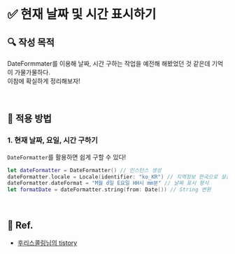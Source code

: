 # ✅ 현재 날짜 및 시간 표시하기

## **🔍** 작성 목적

DateFormmater를 이용해 날짜, 시간 구하는 작업을 예전해 해봤었던 것 같은데 기억이 가물가물하다.   
이참에 확실하게 정리해보자!

<br>

## 📌 적용 방법

### 1. 현재 날짜, 요일, 시간 구하기

`DateFormatter`를 활용하면 쉽게 구할 수 있다!

~~~swift
let dateFormatter = DateFormatter() // 인스턴스 생성
dateFormatter.locale = Locale(identifier: "ko_KR") // 지역정보 한국으로 설정
dateFormatter.dateFormat = "M월 d일 E요일 HH시 mm분" // 날짜 표시 형식
let formatDate = dateFormatter.string(from: Date()) // String 변환
~~~

<br>

## 💌 Ref.
- [후리스콜링님의 tistory](https://roniruny.tistory.com/147)